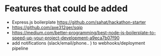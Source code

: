 # Features that could be added

- Express.js boilerplate https://github.com/sahat/hackathon-starter
- https://github.com/axe312ger/sqip
- https://medium.com/better-programming/best-node-js-boilerplate-to-speed-up-your-project-development-a9eca7b07f90
- add notifications (slack/email/phone.. ) to webhooks/deployment pipeline